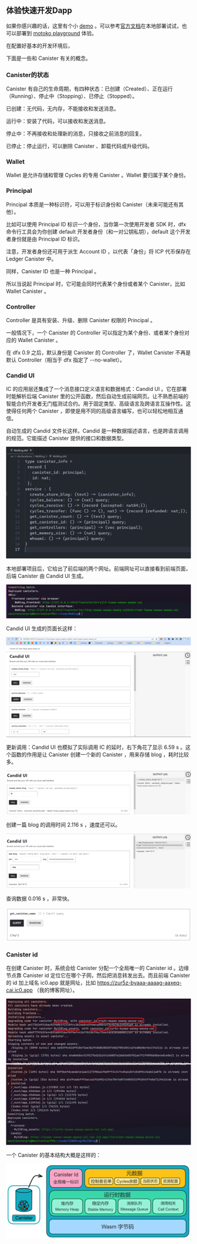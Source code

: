 ## 体验快速开发Dapp

如果你感兴趣的话，这里有个小 [demo](https://github.com/NeutronStarPRO/WeBlog) 。可以参考[官方文档](https://internetcomputer.org/docs/current/developer-docs/)在本地部署试试，也可以部署到 [motoko playground](https://m7sm4-2iaaa-aaaab-qabra-cai.raw.ic0.app) 体验。



在配置好基本的开发环境后，

下面是一些和 Canister 有关的概念。



### Canister的状态

Canister 有自己的生命周期，有四种状态：已创建（Created）、正在运行（Running）、停止中（Stopping）、已停止（Stopped）。

已创建：无代码，无内存，不能接收和发送消息。

运行中：安装了代码，可以接收和发送消息。

停止中：不再接收和处理新的消息，只接收之前消息的回复。

已停止：停止运行，可以删除 Canister 、卸载代码或升级代码。



### Wallet

Wallet 是允许存储和管理 Cycles 的专用 Canister 。Wallet 要归属于某个身份。



### Principal

Principal 本质是一种标识符，可以用于标识身份和 Canister（未来可能还有其他）。

比如可以使用 Principal ID 标识一个身份，当你第一次使用开发者 SDK 时，dfx 命令行工具会为你创建 default 开发者身份（和一对公钥私钥），default 这个开发者身份就是由 Principal ID 标识。

注意，开发者身份还可用于派生 Account ID ，以代表「身份」将 ICP 代币保存在 Ledger Canister 中。

同样，Canister ID 也是一种 Principal 。

所以当说起 Principal 时，它可能会同时代表某个身份或者某个 Canister，比如 Wallet Canister 。



### Controller

Controller 是具有安装、升级、删除 Canister 权限的 Principal 。

一般情况下，一个 Canister 的 Controller 可以指定为某个身份、或者某个身份对应的 Wallet Canister 。

在 dfx 0.9 之后，默认身份是 Canister 的 Controller 了，Wallet Canister 不再是默认 Controller（相当于 dfx 指定了 --no-wallet）。



### Candid UI

IC 的应用层还集成了一个消息接口定义语言和数据格式：Candid UI 。它在部署时能解析后端 Canister 里的公开函数，然后自动生成前端网页。让不熟悉前端的智能合约开发者无门槛测试合约。用于固定类型、高级语言及跨语言互操作性。这使得任何两个 Canister ，即使是用不同的高级语言编写，也可以轻松地相互通信。

自动生成的 Candid 文件长这样。Candid 是一种数据描述语言，也是跨语言调用的规范。它能描述 Canister 提供的接口和数据类型。

<img src="assets/3.部署自己的Canister/image-20230221190505528.png" alt="image-20230221190505528" style="zoom:60%;" />

本地部署项目后，它给出了前后端的两个网址。前端网址可以直接看到前端页面，后端 Canister 由 Candid UI 生成。

<img src="assets/3.部署自己的Canister/image-20230221190800333.png" alt="image-20230221190800333" style="zoom:70%;" />

Candid UI 生成的页面长这样：

<img src="assets/3.部署自己的Canister/image-20230221191148323.png" alt="image-20230221191148323" style="zoom:57%;" />

更新调用：Candid UI 也模拟了实际调用 IC 的延时，右下角花了显示 6.59 s 。这个函数的作用是让 Canister 创建一个新的 Canister ，用来存储 blog ，耗时比较多。

![image-20230221193245665](assets/3.部署自己的Canister/image-20230221193245665.png)

创建一篇 blog 的调用时间 2.116 s ，速度还可以。

<img src="assets/3.部署自己的Canister/image-20230221194229889.png" alt="image-20230221194229889" style="zoom:60%;" />

查询数据 0.016 s ，非常快。

<img src="assets/3.部署自己的Canister/image-20230221194314126.png" alt="image-20230221194314126" style="zoom:70%;" />



### Canister id

在创建 Canister 时，系统会给 Canister 分配一个全局唯一的 Canister id 。边缘节点靠 Canister id 定位它在哪个子网，然后把消息转发出去。而且前端 Canister 的 id 加上域名 ic0.app 就是网址，比如 https://zur5z-byaaa-aaaag-aaxeq-cai.ic0.app （我的博客网址）。

<img src="assets/3.部署自己的Canister/1222.png" style="zoom:70%;" />

<img src="assets/3.部署自己的Canister/image-20230221193009340.png" alt="image-20230221193009340" style="zoom:70%;" />

一个 Canister 的基本结构大概是这样的：

<img src="assets/3.部署自己的Canister/image-20230626184532186.png" style="zoom:50%;" />
